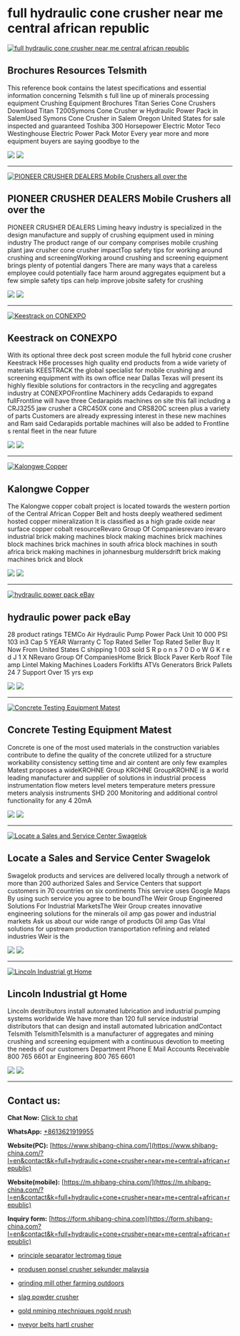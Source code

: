 # full hydraulic cone crusher near me central african republic

<a href="https://swt.shibang-china.com/?l=en&img&k=full+hydraulic+cone+crusher+near+me+central+african+republic" target="_blank">![full hydraulic cone crusher near me central african republic](http://static.shibang-china.com/all-800x300/793.jpg)</a>

## Brochures Resources Telsmith
This reference book contains the latest specifications and essential information concerning Telsmith s full line up of minerals processing equipment Crushing Equipment Brochures Titan Series Cone Crushers Download Titan T200Symons Cone Crusher w Hydraulic Power Pack in SalemUsed Symons Cone Crusher in Salem Oregon United States for sale inspected and guaranteed Toshiba 300 Horsepower Electric Motor Teco Westinghouse Electric Power Pack Motor Every year more and more equipment buyers are saying goodbye to the


<a href="https://whatsapp.shibangsoft.com/WhatsApp.php" target="_blank" title="WhatsApp">![](http://static.shibang-china.com/icon/whatsapp.png)</a> <a href="https://swt.shibang-china.com/?l=en&icon&k=full+hydraulic+cone+crusher+near+me+central+african+republic" target="_blank">![](http://static.shibang-china.com/icon/chat-en.png)</a>

---

<a href="https://swt.shibang-china.com/?l=en&img&k=full+hydraulic+cone+crusher+near+me+central+african+republic" target="_blank">![PIONEER CRUSHER DEALERS Mobile Crushers all over the](http://static.shibang-china.com/all-800x300/1385.jpg)</a>

## PIONEER CRUSHER DEALERS Mobile Crushers all over the
PIONEER CRUSHER DEALERS Liming heavy industry is specialized in the design manufacture and supply of crushing equipment used in mining industry The product range of our company comprises mobile crushing plant jaw crusher cone crusher impactTop safety tips for working around crushing and screeningWorking around crushing and screening equipment brings plenty of potential dangers There are many ways that a careless employee could potentially face harm around aggregates equipment but a few simple safety tips can help improve jobsite safety for crushing


<a href="https://whatsapp.shibangsoft.com/WhatsApp.php" target="_blank" title="WhatsApp">![](http://static.shibang-china.com/icon/whatsapp.png)</a> <a href="https://swt.shibang-china.com/?l=en&icon&k=full+hydraulic+cone+crusher+near+me+central+african+republic" target="_blank">![](http://static.shibang-china.com/icon/chat-en.png)</a>

---

<a href="https://swt.shibang-china.com/?l=en&img&k=full+hydraulic+cone+crusher+near+me+central+african+republic" target="_blank">![Keestrack on CONEXPO](http://static.shibang-china.com/all-800x300/689.jpg)</a>

## Keestrack on CONEXPO
With its optional three deck post screen module the full hybrid cone crusher Keestrack H6e processes high quality end products from a wide variety of materials KEESTRACK the global specialist for mobile crushing and screening equipment with its own office near Dallas Texas will present its highly flexible solutions for contractors in the recycling and aggregates industry at CONEXPOFrontline Machinery adds Cedarapids to expand fullFrontline will have three Cedarapids machines on site this fall including a CRJ3255 jaw crusher a CRC450X cone and CRS820C screen plus a variety of parts Customers are already expressing interest in these new machines and Ram said Cedarapids portable machines will also be added to Frontline s rental fleet in the near future


<a href="https://whatsapp.shibangsoft.com/WhatsApp.php" target="_blank" title="WhatsApp">![](http://static.shibang-china.com/icon/whatsapp.png)</a> <a href="https://swt.shibang-china.com/?l=en&icon&k=full+hydraulic+cone+crusher+near+me+central+african+republic" target="_blank">![](http://static.shibang-china.com/icon/chat-en.png)</a>

---

<a href="https://swt.shibang-china.com/?l=en&img&k=full+hydraulic+cone+crusher+near+me+central+african+republic" target="_blank">![Kalongwe Copper](http://static.shibang-china.com/all-800x300/442.jpg)</a>

## Kalongwe Copper
The Kalongwe copper cobalt project is located towards the western portion of the Central African Copper Belt and hosts deeply weathered sediment hosted copper mineralization It is classified as a high grade oxide near surface copper cobalt resourceRevaro Group Of Companiesrevaro irevaro industrial brick making machines block making machines brick machines block machines brick machines in south africa block machines in south africa brick making machines in johannesburg muldersdrift brick making machines brick and block


<a href="https://whatsapp.shibangsoft.com/WhatsApp.php" target="_blank" title="WhatsApp">![](http://static.shibang-china.com/icon/whatsapp.png)</a> <a href="https://swt.shibang-china.com/?l=en&icon&k=full+hydraulic+cone+crusher+near+me+central+african+republic" target="_blank">![](http://static.shibang-china.com/icon/chat-en.png)</a>

---

<a href="https://swt.shibang-china.com/?l=en&img&k=full+hydraulic+cone+crusher+near+me+central+african+republic" target="_blank">![hydraulic power pack eBay](http://static.shibang-china.com/all-800x300/527.jpg)</a>

## hydraulic power pack eBay
28 product ratings TEMCo Air Hydraulic Pump Power Pack Unit 10 000 PSI 103 in3 Cap 5 YEAR Warranty C Top Rated Seller Top Rated Seller Buy It Now From United States C shipping 1 003 sold S R p o n s 7 0 D o W G K r e d J 1 X NRevaro Group Of CompaniesHome Brick Block Paver Kerb Roof Tile amp Lintel Making Machines Loaders Forklifts ATVs Generators Brick Pallets 24 7 Support Over 15 yrs exp


<a href="https://whatsapp.shibangsoft.com/WhatsApp.php" target="_blank" title="WhatsApp">![](http://static.shibang-china.com/icon/whatsapp.png)</a> <a href="https://swt.shibang-china.com/?l=en&icon&k=full+hydraulic+cone+crusher+near+me+central+african+republic" target="_blank">![](http://static.shibang-china.com/icon/chat-en.png)</a>

---

<a href="https://swt.shibang-china.com/?l=en&img&k=full+hydraulic+cone+crusher+near+me+central+african+republic" target="_blank">![Concrete Testing Equipment Matest](http://static.shibang-china.com/all-800x300/153.jpg)</a>

## Concrete Testing Equipment Matest
Concrete is one of the most used materials in the construction variables contribute to define the quality of the concrete utilized for a structure workability consistency setting time and air content are only few examples Matest proposes a wideKROHNE Group KROHNE GroupKROHNE is a world leading manufacturer and supplier of solutions in industrial process instrumentation flow meters level meters temperature meters pressure meters analysis instruments SHD 200 Monitoring and additional control functionality for any 4 20mA


<a href="https://whatsapp.shibangsoft.com/WhatsApp.php" target="_blank" title="WhatsApp">![](http://static.shibang-china.com/icon/whatsapp.png)</a> <a href="https://swt.shibang-china.com/?l=en&icon&k=full+hydraulic+cone+crusher+near+me+central+african+republic" target="_blank">![](http://static.shibang-china.com/icon/chat-en.png)</a>

---

<a href="https://swt.shibang-china.com/?l=en&img&k=full+hydraulic+cone+crusher+near+me+central+african+republic" target="_blank">![Locate a Sales and Service Center Swagelok](http://static.shibang-china.com/all-800x300/701.jpg)</a>

## Locate a Sales and Service Center Swagelok
Swagelok products and services are delivered locally through a network of more than 200 authorized Sales and Service Centers that support customers in 70 countries on six continents This service uses Google Maps By using such service you agree to be boundThe Weir Group Engineered Solutions For Industrial MarketsThe Weir Group creates innovative engineering solutions for the minerals oil amp gas power and industrial markets Ask us about our wide range of products Oil amp Gas Vital solutions for upstream production transportation refining and related industries Weir is the


<a href="https://whatsapp.shibangsoft.com/WhatsApp.php" target="_blank" title="WhatsApp">![](http://static.shibang-china.com/icon/whatsapp.png)</a> <a href="https://swt.shibang-china.com/?l=en&icon&k=full+hydraulic+cone+crusher+near+me+central+african+republic" target="_blank">![](http://static.shibang-china.com/icon/chat-en.png)</a>

---

<a href="https://swt.shibang-china.com/?l=en&img&k=full+hydraulic+cone+crusher+near+me+central+african+republic" target="_blank">![Lincoln Industrial gt Home](http://static.shibang-china.com/all-800x300/1389.jpg)</a>

## Lincoln Industrial gt Home
Lincoln destributors install automated lubrication and industrial pumping systems worldwide We have more than 120 full service industrial distributors that can design and install automated lubrication andContact Telsmith TelsmithTelsmith is a manufacturer of aggregates and mining crushing and screening equipment with a continuous devotion to meeting the needs of our customers Department Phone E Mail Accounts Receivable 800 765 6601 ar Engineering 800 765 6601


<a href="https://whatsapp.shibangsoft.com/WhatsApp.php" target="_blank" title="WhatsApp">![](http://static.shibang-china.com/icon/whatsapp.png)</a> <a href="https://swt.shibang-china.com/?l=en&icon&k=full+hydraulic+cone+crusher+near+me+central+african+republic" target="_blank">![](http://static.shibang-china.com/icon/chat-en.png)</a>

---
## Contact us:

**Chat Now:** [Click to chat](https://swt.shibang-china.com?l=en&contact&k=full+hydraulic+cone+crusher+near+me+central+african+republic)

**WhatsApp:**  [+8613621919955](https://whatsapp.shibangsoft.com/WhatsApp.php)

**Website(PC):** [https://www.shibang-china.com/](https://www.shibang-china.com/?l=en&contact&k=full+hydraulic+cone+crusher+near+me+central+african+republic)

**Website(mobile):** [https://m.shibang-china.com/](https://m.shibang-china.com/?l=en&contact&k=full+hydraulic+cone+crusher+near+me+central+african+republic)

**Inquiry form:** [https://form.shibang-china.com](https://form.shibang-china.com?l=en&contact&k=full+hydraulic+cone+crusher+near+me+central+african+republic)

* [principle separator lectromag tique](../161/principle%20separator%20lectromag%20tique.md)

* [produsen ponsel crusher sekunder malaysia](../167/produsen%20ponsel%20crusher%20sekunder%20malaysia.md)

* [grinding mill other farming outdoors](../162/grinding%20mill%20other%20farming%20outdoors.md)

* [slag powder crusher](../166/slag%20powder%20crusher.md)

* [gold nmining ntechniques ngold nrush](../161/gold%20nmining%20ntechniques%20ngold%20nrush.md)

* [nveyor belts hartl crusher](../167/nveyor%20belts%20hartl%20crusher.md)